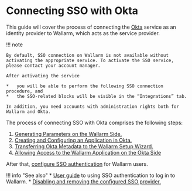 #   Connecting SSO with Okta

[doc-setup-sp]:                     setup-sp.md
[doc-setup-idp]:                    setup-idp.md    
[doc-metadata-transfer]:            metadata-transfer.md
[doc-allow-access-to-wl]:           allow-access-to-wl.md

[doc-user-sso-guide]:               ../../../../user-guides/use-sso.md

[doc-employ-sso]:                   ../employ-user-auth.md
[doc-disable-sso]:                  ../disable-sso-provider.md

[link-okta]:                        https://www.okta.com/

This guide will cover the process of connecting the [Okta][link-okta] service as an identity provider to Wallarm, which acts as the service provider.

!!! note

    By default, SSO connection on Wallarm is not available without activating the appropriate service. To activate the SSO service, please contact your account manager.
    
    After activating the service
    
    *   you will be able to perform the following SSO connection procedure, and
    *   the SSO-related blocks will be visible in the “Integrations” tab.
    
    In addition, you need accounts with administration rights both for Wallarm and Okta.

The process of connecting SSO with Okta comprises the following steps:
1.  [Generating Parameters on the Wallarm Side.][doc-setup-sp]
2.  [Creating and Configuring an Application in Okta.][doc-setup-idp]
3.  [Transferring Okta Metadata to the Wallarm Setup Wizard.][doc-metadata-transfer]
4.  [Allowing Access to the Wallarm Application on the Okta Side][doc-allow-access-to-wl]

After that, [configure SSO authentication][doc-employ-sso] for Wallarm users.

!!! info "See also"
    *   [User guide][doc-user-sso-guide] to using SSO authentication to log in to Wallarm.
    *   [Disabling and removing the configured SSO provider.][doc-disable-sso]